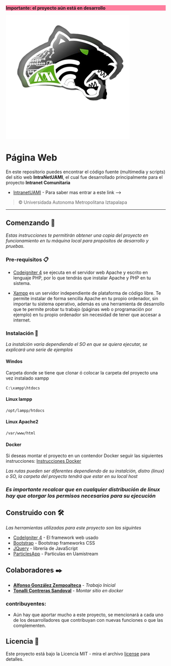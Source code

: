 <div class="container" style="background:rgba(255, 0, 64,0.5)">
    <b>Importante: el proyecto aún está en desarrollo</b>
</div>

![Intranet Comunitaria UAMI](/img/logoMark.png)

# Página Web

En este repositorio puedes encontrar el código fuente (multimedia y scripts) del sitio web **IntraNetUAMI**, el cual fue desarrollado principalmente para el proyecto **Intranet Comunitaria**

* [IntranetUAMI](<!-- qui un link principal-->) - Para saber mas entrar a este link  -->

> © Universidada Autonoma Metropolitana Iztapalapa
<!--  -->
___
## Comenzando 🚀

_Estas instrucciones te permitirán obtener una copia del proyecto en funcionamiento en tu máquina local para propósitos de desarrollo y pruebas._
<!-- EL framework PHP utilizado para este proyecto es [Codeigniter 4](https://codeigniter.com/)  -->

### Pre-requisitos 📋

* [Codeigniter 4](https://codeigniter.com/)   se ejecuta en el servidor web Apache y escrito en lenguaje PHP, por lo que tendrás que instalar Apache y PHP en tu sistema.  

* [Xampp](https://www.apachefriends.org/es/index.html)  es un servidor independiente de plataforma de código libre. Te permite instalar de forma sencilla Apache en tu propio ordenador, sin importar tu sistema operativo, además es una herramienta de desarrollo que te permite probar tu trabajo (páginas web o programación por ejemplo) en tu propio ordenador sin necesidad de tener que accesar a internet.


### Instalación 🔧

_La instalción varía dependiendo el SO en que se quiera ejecutar, se explicará una serie de ejemplos_

#### Windos
Carpeta donde se tiene que clonar ó colocar la carpeta del proyecto una vez instalado xampp

```
C:\xampp\htdocs
```

#### Linux lampp
```
/opt/lampp/htdocs
```
#### Linux Apache2

```
/var/www/html
```


#### Docker

Si deseas montar el proyecto en un contendor Docker seguir las siguientes instrucciones: 
[Instrucciones Docker](docker.md)




_Las rutas pueden ser diferentes dependiendo de su instalción, distro (linux) o SO, la carpeta del proyecto tendrá que estar en su local host_

### _Es importante recalcar que en cualquier distribución de linux hay que otorgar los permisos necesarios para su ejecución_



## Construido con 🛠️

_Las herramientas utilizadas para este proyecto son las siguintes_

* [CodeIgniter 4](https://codeigniter.com/) - El framework web usado
* [Bootstrap](https://getbootstrap.com/) - Bootstrap frameworks CSS
* [JQuery](https://jquery.com/) -  librería de JavaScript
* [ParticlesApp](https://vincentgarreau.com/particles.js/) - Particulas en Uamistream


## Colaboradores ✒️

* **[Alfonso González Zempoalteca](https://github.com/Alfonso6z)** - *Trabajo Inicial*
* **[Tonalli Contreras Sandoval](https://github.com/tonacs)** - *Montar sitio en docker*

### contribuyentes:
* Aún hay que aportar mucho a este proyecto, se mencionará a cada uno de los desarrolladores que contribuyan con nuevas funciones o que las complementen.

## Licencia 📄

Este proyecto está bajo la Licencia MIT - mira el archivo [license](license.md) para detalles.